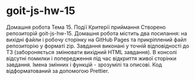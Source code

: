 # goit-js-hw-15

Домашня робота Тема 15. Події Критерії приймання Створено репозиторій
goit-js-hw-15. Домашня робота містить два посилання: на вихідні файли і робочу
сторінку на GitHub Pages та прикрiплений файл репозиторію у форматi zip.
Завдання виконані у точній відповідності до ТЗ (забороняється змінювати вихідний
HTML завдання). В консолі відсутні помилки і попередження під час відкриття
живої сторінки завдання. Імена змінних і функцій - зрозумілі та описові. Код
відформатований за допомогою Prettier.
